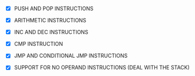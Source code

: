 - [X] PUSH AND POP INSTRUCTIONS
- [X] ARITHMETIC INSTRUCTIONS
- [X] INC AND DEC INSTRUCTIONS
- [X] CMP INSTRUCTION
- [X] JMP AND CONDITIONAL JMP INSTRUCTIONS

- [X] SUPPORT FOR NO OPERAND INSTRUCTIONS (DEAL WITH THE STACK)